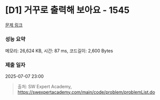 # [D1] 거꾸로 출력해 보아요 - 1545 

[문제 링크](https://swexpertacademy.com/main/code/problem/problemDetail.do?contestProbId=AV2gbY0qAAQBBAS0) 

### 성능 요약

메모리: 26,624 KB, 시간: 87 ms, 코드길이: 2,600 Bytes

### 제출 일자

2025-07-07 23:00



> 출처: SW Expert Academy, https://swexpertacademy.com/main/code/problem/problemList.do